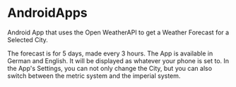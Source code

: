 # AndroidApps
Android App that uses the Open WeatherAPI to get a Weather Forecast for a Selected City.

The forecast is for 5 days, made every 3 hours. The App is available in German and English.
It will be displayed as whatever your phone is set to. In the App's Settings, you can not
only change the City, but you can also switch between the metric system and the imperial system.
